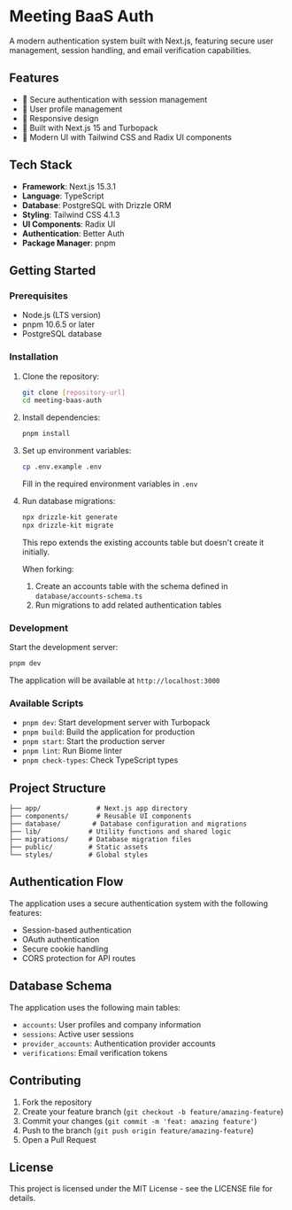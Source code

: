 # Meeting BaaS Auth

A modern authentication system built with Next.js, featuring secure user management, session handling, and email verification capabilities.

## Features

- 🔐 Secure authentication with session management
- 👤 User profile management
- 📱 Responsive design
- 🚀 Built with Next.js 15 and Turbopack
- 🎨 Modern UI with Tailwind CSS and Radix UI components

## Tech Stack

- **Framework**: Next.js 15.3.1
- **Language**: TypeScript
- **Database**: PostgreSQL with Drizzle ORM
- **Styling**: Tailwind CSS 4.1.3
- **UI Components**: Radix UI
- **Authentication**: Better Auth
- **Package Manager**: pnpm

## Getting Started

### Prerequisites

- Node.js (LTS version)
- pnpm 10.6.5 or later
- PostgreSQL database

### Installation

1. Clone the repository:

   ```bash
   git clone [repository-url]
   cd meeting-baas-auth
   ```

2. Install dependencies:

   ```bash
   pnpm install
   ```

3. Set up environment variables:

   ```bash
   cp .env.example .env
   ```

   Fill in the required environment variables in `.env`

4. Run database migrations:

   ```bash
   npx drizzle-kit generate
   npx drizzle-kit migrate
   ```

   This repo extends the existing accounts table but doesn't create it initially.
  
   When forking:
   1. Create an accounts table with the schema defined in `database/accounts-schema.ts`
   2. Run migrations to add related authentication tables 

### Development

Start the development server:

```bash
pnpm dev
```

The application will be available at `http://localhost:3000`

### Available Scripts

- `pnpm dev`: Start development server with Turbopack
- `pnpm build`: Build the application for production
- `pnpm start`: Start the production server
- `pnpm lint`: Run Biome linter
- `pnpm check-types`: Check TypeScript types

## Project Structure

```text
├── app/              # Next.js app directory
├── components/       # Reusable UI components
├── database/        # Database configuration and migrations
├── lib/            # Utility functions and shared logic
├── migrations/     # Database migration files
├── public/         # Static assets
└── styles/         # Global styles
```

## Authentication Flow

The application uses a secure authentication system with the following features:

- Session-based authentication
- OAuth authentication
- Secure cookie handling
- CORS protection for API routes

## Database Schema

The application uses the following main tables:

- `accounts`: User profiles and company information
- `sessions`: Active user sessions
- `provider_accounts`: Authentication provider accounts
- `verifications`: Email verification tokens

## Contributing

1. Fork the repository
2. Create your feature branch (`git checkout -b feature/amazing-feature`)
3. Commit your changes (`git commit -m 'feat: amazing feature'`)
4. Push to the branch (`git push origin feature/amazing-feature`)
5. Open a Pull Request

## License

This project is licensed under the MIT License - see the LICENSE file for details.
